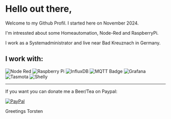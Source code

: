 # Hello out there,


Welcome to my Github Profil. I started here on November 2024.

I'm intressted about some Homeautomation, Node-Red and RaspberryPi.

I work as a Systemadministrator and live near Bad Kreuznach in Germany.


 ## I work with:

![Node Red](https://img.shields.io/badge/Node--Red-8F0000?style=for-the-badge&logo=nodered&logoColor=white)  ![Raspberry Pi](https://img.shields.io/badge/Raspberry%20Pi-A22846?style=for-the-badge&logo=Raspberry%20Pi&logoColor=white)  ![InfluxDB](https://img.shields.io/badge/InfluxDB-22ADF6?style=for-the-badge&logo=InfluxDB&logoColor=white)  ![MQTT Badge](https://img.shields.io/badge/MQTT-606?logo=mqtt&logoColor=fff&style=for-the-badge) ![Grafana](https://img.shields.io/badge/grafana-%23F46800.svg?style=for-the-badge&logo=grafana&logoColor=white)  ![Tasmota](https://img.shields.io/badge/-Tasmota-1FA3EC?style=flat&logo=tasmota&logoColor=white) ![Shelly](https://img.shields.io/badge/-Shelly-4495D1?style=flat&logo=shelly&logoColor=white)








-----------------------------------------------------------
If you want you can donate me a Beer/Tea on Paypal:

[![PayPal](https://img.shields.io/badge/PayPal-donate-blue?style=flat-square&logo=paypal)](https://paypal.me/steitzto)


Greetings Torsten










